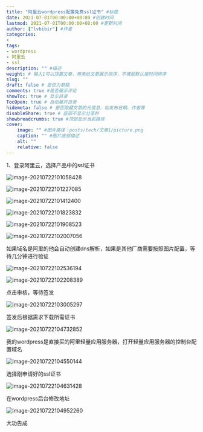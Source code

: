 ```yaml
---
title: "阿里云wordpress配置免费ssl证书" #标题
date: 2021-07-01T00:00:00+08:00 #创建时间
lastmod: 2021-07-01T00:00:00+08:00 #更新时间
author: ["lvbibir"] #作者
categories: 
- 
tags: 
- wordpress
- 阿里云
- ssl
description: "" #描述
weight: # 输入1可以顶置文章，用来给文章展示排序，不填就默认按时间排序
slug: ""
draft: false # 是否为草稿
comments: true #是否展示评论
showToc: true # 显示目录
TocOpen: true # 自动展开目录
hidemeta: false # 是否隐藏文章的元信息，如发布日期、作者等
disableShare: true # 底部不显示分享栏
showbreadcrumbs: true #顶部显示当前路径
cover:
    image: "" #图片路径：posts/tech/文章1/picture.png
    caption: "" #图片底部描述
    alt: ""
    relative: false
---
```

1、登录阿里云，选择产品中的ssl证书

![image-20210722101058428](https://image.lvbibir.cn/blog/image-20210722101058428.png)

![image-20210722101227085](https://image.lvbibir.cn/blog/image-20210722101823832.png)

![image-20210722101412400](https://image.lvbibir.cn/blog/image-20210722101412400.png)

![image-20210722101823832](https://image.lvbibir.cn/blog/image-20210722102007056.png)

![image-20210722101908523](https://image.lvbibir.cn/blog/image-20210722101908523.png)

![image-20210722102007056](https://image.lvbibir.cn/blog/image-20210722102536194.png)

如果域名是阿里的他会自动创建dns解析，如果是其他厂商需要按照图片配置，等待几分钟进行验证

![image-20210722102536194](https://image.lvbibir.cn/blog/image-20210722103005297.png)

![image-20210722102208389](https://image.lvbibir.cn/blog/image-20210722101227085.png)

点击审核，等待签发

![image-20210722103005297](https://image.lvbibir.cn/blog/image-20210722102208389.png)

签发后根据需求下载所需证书

![image-20210722104732852](https://image.lvbibir.cn/blog/image-20210722104550144.png)

我的wordpress是直接买的阿里轻量应用服务器，打开轻量应用服务器的控制台配置域名

![image-20210722104550144](https://image.lvbibir.cn/blog/image-20210722104732852.png)

选择刚申请好的ssl证书

![image-20210722104631428](https://image.lvbibir.cn/blog/image-20210722104631428.png)

在wordpress后台修改地址

![image-20210722104952260](https://image.lvbibir.cn/blog/image-20210722104952260.png)

大功告成

